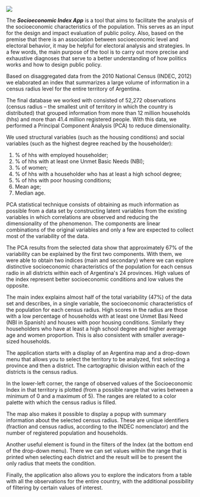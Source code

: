 ![](https://community.rstudio.com/uploads/default/original/3X/6/e/6ee529c6ed5fd872e3847ac56c46f18f03180fec.png)

The ***Socioeconomic Index App*** is a tool that aims to facilitate the analysis of the socioeconomic characteristics of the population. This serves as an input for the design and impact evaluation of public policy. Also, based on the premise that there is an association between socioeconomic level and electoral behavior, it may be helpful for electoral analysis and strategies. In a few words, the main purpose of the tool is to carry out more precise and exhaustive diagnoses that serve to a better understanding of how politics works and how to design public policy.

Based on disaggregated data from the 2010 National Census (INDEC, 2012) we elaborated an index that summarizes a large volume of information in a census radius level for the entire territory of Argentina.

The final database we worked with consisted of 52,272 observations (census radius – the smallest unit of territory in which the country is distributed) that grouped information from more than 12 million households (hhs) and more than 41.4 million registered people. With this data, we performed a Principal Component Analysis (PCA) to reduce dimensionality. 

We used structural variables (such as the housing conditions)  and social variables (such as the highest degree reached by the householder):

1) % of hhs with employed householder;
2) % of hhs with at least one Unmet Basic Needs (NBI); 
3) % of women;
4) % of hhs with a householder who has at least a high school degree; 
5) % of hhs with poor housing conditions;
6) Mean age; 
7) Median age.


PCA statistical technique consists of obtaining as much information as possible from a data set by constructing latent variables from the existing variables in which correlations are observed and reducing the dimensionality of the phenomenon. The components are linear combinations of the original variables and only a few are expected to collect most of the variability of the data.

The PCA results from the selected data show that approximately 67% of the variability can be explained by the first two components. With them, we were able to obtain two indices (main and secondary) where we can explore distinctive socioeconomic characteristics of the population for each census radio in all districts within each of Argentina's 24 provinces. High values of the index represent better socioeconomic conditions and low values the opposite. 

The main index explains almost half of the total variability (47%) of the data set and describes, in a single variable, the socioeconomic characteristics of the population for each census radius. High scores in the radius are those with a low percentage of households with at least one Unmet Basi Need (NBI in Spanish) and houses with poor housing conditions. Similarly they householders who have at least a high school degree and higher average age and women proportion. This is also consistent with smaller average-sized households.

The application starts with a display of an Argentina map and a drop-down menu that allows you to select the territory to be analyzed, first selecting a province and then a district. The cartographic division within each of the districts is the census radius.

In the lower-left corner, the range of observed values of the Socioeconomic Index in that territory is plotted (from a possible range that varies between a minimum of 0 and a maximum of 5). The ranges are related to a color palette with which the census radius is filled. 

The map also makes it possible to display a popup with summary information about the selected census radius. These are unique identifiers (fraction and census radius, according to the INDEC nomenclator) and the number of registered population and households. 

Another useful element is found in the filters of the Index (at the bottom end of the drop-down menu). There we can set values within the range that is printed when selecting each district and the result will be to present the only radius that meets the condition.

Finally, the application also allows you to explore the indicators from a table with all the observations for the entire country, with the additional possibility of filtering by certain values of interest.

